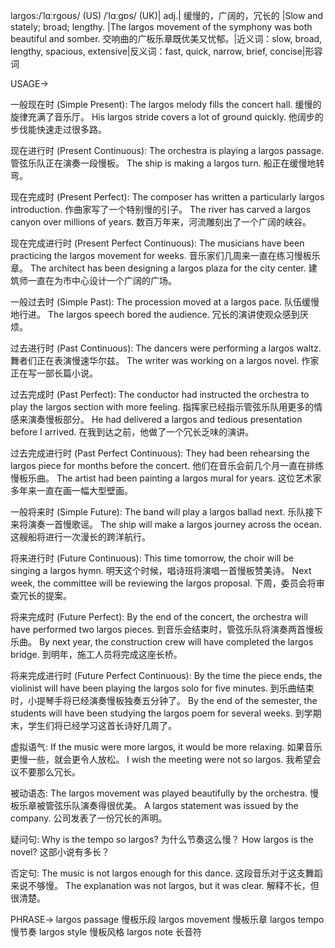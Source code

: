 largos:/ˈlɑːrɡoʊs/ (US) /ˈlɑːɡɒs/ (UK)| adj.| 缓慢的，广阔的，冗长的 |Slow and stately; broad; lengthy. |The largos movement of the symphony was both beautiful and somber. 交响曲的广板乐章既优美又忧郁。|近义词：slow, broad, lengthy, spacious, extensive|反义词：fast, quick, narrow, brief, concise|形容词

USAGE->

一般现在时 (Simple Present):
The largos melody fills the concert hall. 缓慢的旋律充满了音乐厅。
His largos stride covers a lot of ground quickly. 他阔步的步伐能快速走过很多路。


现在进行时 (Present Continuous):
The orchestra is playing a largos passage. 管弦乐队正在演奏一段慢板。
The ship is making a largos turn. 船正在缓慢地转弯。


现在完成时 (Present Perfect):
The composer has written a particularly largos introduction. 作曲家写了一个特别慢的引子。
The river has carved a largos canyon over millions of years.  数百万年来，河流雕刻出了一个广阔的峡谷。


现在完成进行时 (Present Perfect Continuous):
The musicians have been practicing the largos movement for weeks. 音乐家们几周来一直在练习慢板乐章。
The architect has been designing a largos plaza for the city center.  建筑师一直在为市中心设计一个广阔的广场。


一般过去时 (Simple Past):
The procession moved at a largos pace. 队伍缓慢地行进。
The largos speech bored the audience.  冗长的演讲使观众感到厌烦。


过去进行时 (Past Continuous):
The dancers were performing a largos waltz. 舞者们正在表演慢速华尔兹。
The writer was working on a largos novel. 作家正在写一部长篇小说。


过去完成时 (Past Perfect):
The conductor had instructed the orchestra to play the largos section with more feeling. 指挥家已经指示管弦乐队用更多的情感来演奏慢板部分。
He had delivered a largos and tedious presentation before I arrived. 在我到达之前，他做了一个冗长乏味的演讲。


过去完成进行时 (Past Perfect Continuous):
They had been rehearsing the largos piece for months before the concert. 他们在音乐会前几个月一直在排练慢板乐曲。
The artist had been painting a largos mural for years. 这位艺术家多年来一直在画一幅大型壁画。


一般将来时 (Simple Future):
The band will play a largos ballad next. 乐队接下来将演奏一首慢歌谣。
The ship will make a largos journey across the ocean.  这艘船将进行一次漫长的跨洋航行。



将来进行时 (Future Continuous):
This time tomorrow, the choir will be singing a largos hymn. 明天这个时候，唱诗班将演唱一首慢板赞美诗。
Next week, the committee will be reviewing the largos proposal.  下周，委员会将审查冗长的提案。



将来完成时 (Future Perfect):
By the end of the concert, the orchestra will have performed two largos pieces. 到音乐会结束时，管弦乐队将演奏两首慢板乐曲。
By next year, the construction crew will have completed the largos bridge. 到明年，施工人员将完成这座长桥。



将来完成进行时 (Future Perfect Continuous):
By the time the piece ends, the violinist will have been playing the largos solo for five minutes. 到乐曲结束时，小提琴手将已经演奏慢板独奏五分钟了。
By the end of the semester, the students will have been studying the largos poem for several weeks. 到学期末，学生们将已经学习这首长诗好几周了。


虚拟语气:
If the music were more largos, it would be more relaxing. 如果音乐更慢一些，就会更令人放松。
I wish the meeting were not so largos. 我希望会议不要那么冗长。


被动语态:
The largos movement was played beautifully by the orchestra. 慢板乐章被管弦乐队演奏得很优美。
A largos statement was issued by the company. 公司发表了一份冗长的声明。


疑问句:
Why is the tempo so largos? 为什么节奏这么慢？
How largos is the novel? 这部小说有多长？


否定句:
The music is not largos enough for this dance. 这段音乐对于这支舞蹈来说不够慢。
The explanation was not largos, but it was clear. 解释不长，但很清楚。


PHRASE->
largos passage 慢板乐段
largos movement 慢板乐章
largos tempo 慢节奏
largos style 慢板风格
largos note 长音符
